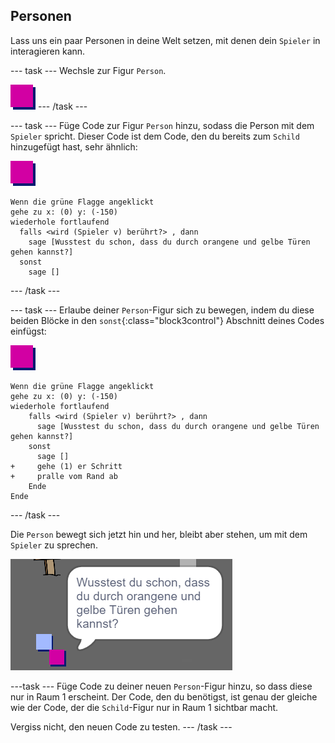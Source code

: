 ## Personen

Lass uns ein paar Personen in deine Welt setzen, mit denen dein `Spieler` in interagieren kann.

--- task --- Wechsle zur Figur `Person`.

![Figur Person](images/person.png) --- /task ---

--- task --- Füge Code zur Figur `Person` hinzu, sodass die Person mit dem `Spieler` spricht. Dieser Code ist dem Code, den du bereits zum `Schild` hinzugefügt hast, sehr ähnlich:

![person](images/person.png)

```blocks3
Wenn die grüne Flagge angeklickt
gehe zu x: (0) y: (-150)
wiederhole fortlaufend 
  falls <wird (Spieler v) berührt?> , dann 
    sage [Wusstest du schon, dass du durch orangene und gelbe Türen gehen kannst?]
  sonst 
    sage []
```

--- /task ---

--- task --- Erlaube deiner `Person`-Figur sich zu bewegen, indem du diese beiden Blöcke in den `sonst`{:class="block3control"} Abschnitt deines Codes einfügst:

![person](images/person.png)

```blocks3
Wenn die grüne Flagge angeklickt
gehe zu x: (0) y: (-150)
wiederhole fortlaufend 
    falls <wird (Spieler v) berührt?> , dann 
      sage [Wusstest du schon, dass du durch orangene und gelbe Türen gehen kannst?]
    sonst 
      sage []
+     gehe (1) er Schritt
+     pralle vom Rand ab
    Ende
Ende
```

--- /task ---

Die `Person` bewegt sich jetzt hin und her, bleibt aber stehen, um mit dem `Spieler` zu sprechen.

![Screenshot](images/world-person-test.png)

---task --- Füge Code zu deiner neuen `Person`-Figur hinzu, so dass diese nur in Raum 1 erscheint. Der Code, den du benötigst, ist genau der gleiche wie der Code, der die `Schild`-Figur nur in Raum 1 sichtbar macht.

Vergiss nicht, den neuen Code zu testen. --- /task ---